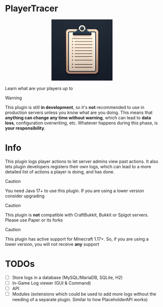 # PlayerTracer
<p align="center">
    <img src="https://github.com/Adrigamer2950/PlayerTracer/blob/master/logo_200x.jpg?raw=true" alt="Logo" />
</p>

Learn what are your players up to

> [!WARNING]
> This plugin is still **in development**, so it's **not** recommended to use in production servers
> unless you know what are you doing. This means that **anything can change any time without
> warning**, which can lead to **data loss**, configuration overwriting, etc. Whatever happens during
> this phase, is **your responsibility**.

# Info
This plugin logs player actions to let server admins view past actions. 
It also lets plugin developers registers their own logs, which can lead
to a more detailed list of actions a player is doing, and has done.

> [!CAUTION]
> You need Java 17+ to use this plugin. If you are using a lower version consider upgrading

> [!CAUTION]
> This plugin is **not** compatible with CraftBukkit, Bukkit or Spigot servers. Please use Paper or its forks

> [!CAUTION]
> This plugin has active support for Minecraft 1.17+. So, if you are using a lower version, you will not receive **any** support

# TODOs
- [ ] Store logs in a database (MySQL/MariaDB, SQLite, H2)
- [ ] In-Game Log viewer (GUI & Command)
- [ ] API
- [ ] Modules (extensions which could be used to add more logs
  without the needing of a separate plugin. Similar to how PlaceholderAPI works)
